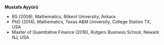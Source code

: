 **Mustafa Ayyürü**

* BS (2008), Mathematics, Bilkent University, Ankara
* PhD (2014), Mathematics, Texas A&M University, College Station TX, USA
* Master of Quantitative Finance (2016),  Rutgers Business School, Newark NJ, USA

